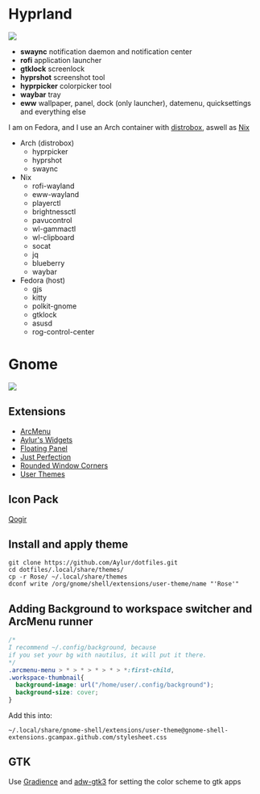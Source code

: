 # Hyprland

<img src="https://github.com/Aylur/dotfiles/blob/main/assets/hyprland.png">

- **swaync** notification daemon and notification center
- **rofi** application launcher
- **gtklock** screenlock
- **hyprshot** screenshot tool
- **hyprpicker** colorpicker tool 
- **waybar** tray
- **eww** wallpaper, panel, dock (only launcher), datemenu, quicksettings and everything else

I am on Fedora, and I use an Arch container with [distrobox](https://github.com/89luca89/distrobox), aswell as [Nix](https://nixos.org/download.html)
- Arch (distrobox)
  - hyprpicker
  - hyprshot
  - swaync
- Nix
  - rofi-wayland
  - eww-wayland
  - playerctl
  - brightnessctl
  - pavucontrol
  - wl-gammactl
  - wl-clipboard
  - socat
  - jq
  - blueberry
  - waybar
- Fedora (host)
  - gjs
  - kitty
  - polkit-gnome
  - gtklock
  - asusd
  - rog-control-center

# Gnome

<img src="https://github.com/Aylur/dotfiles/blob/main/assets/rose.png">

## Extensions
- [ArcMenu](https://extensions.gnome.org/extension/3628/arcmenu/)
- [Aylur's Widgets](https://extensions.gnome.org/extension/5338/aylurs-widgets/)
- [Floating Panel](https://extensions.gnome.org/extension/5514/floating-panel/)
- [Just Perfection](https://extensions.gnome.org/extension/3843/just-perfection/)
- [Rounded Window Corners](https://extensions.gnome.org/extension/5237/rounded-window-corners/)
- [User Themes](https://extensions.gnome.org/extension/19/user-themes/)

## Icon Pack

[Qogir](https://github.com/vinceliuice/Qogir-icon-theme)

## Install and apply theme

```
git clone https://github.com/Aylur/dotfiles.git
cd dotfiles/.local/share/themes/
cp -r Rose/ ~/.local/share/themes
dconf write /org/gnome/shell/extensions/user-theme/name "'Rose'"
```

## Adding Background to workspace switcher and ArcMenu runner

```css
/*
I recommend ~/.config/background, because
if you set your bg with nautilus, it will put it there.
*/
.arcmenu-menu > * > * > * > * > *:first-child,
.workspace-thumbnail{
  background-image: url("/home/user/.config/background");
  background-size: cover;
}
```
Add this into:

`~/.local/share/gnome-shell/extensions/user-theme@gnome-shell-extensions.gcampax.github.com/stylesheet.css`

## GTK

Use [Gradience](https://flathub.org/apps/details/com.github.GradienceTeam.Gradience) and [adw-gtk3](https://github.com/lassekongo83/adw-gtk3) for setting the color scheme to gtk apps
